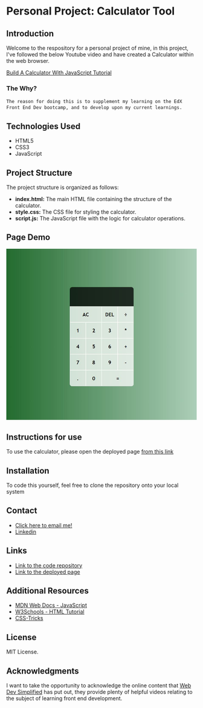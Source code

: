 # Personal Project: Calculator Tool

## Introduction

Welcome to the respository for a personal project of mine, in this project, I've followed the below Youtube video and have created a Calculator within the web browser.

[Build A Calculator With JavaScript Tutorial](https://www.youtube.com/watch?v=j59qQ7YWLxw)

### The Why?

    The reason for doing this is to supplement my learning on the EdX Front End Dev bootcamp, and to develop upon my current learnings.

## Technologies Used

* HTML5
* CSS3
* JavaScript

## Project Structure

The project structure is organized as follows:

* **index.html:** The main HTML file containing the structure of the calculator.
* **style.css:** The CSS file for styling the calculator.
* **script.js:** The JavaScript file with the logic for calculator operations.

## Page Demo

![Project Demo](./assets/images/projectDemo.JPG)

## Instructions for use

To use the calculator, please open the deployed page [from this link](https://aaron1490.github.io/calculator-tool/)

## Installation

To code this yourself, feel free to clone the repository onto your local system

## Contact

* [Click here to email me!](mailto:aaronarmstrong1490@gmail.com)
* [Linkedin](https://www.linkedin.com/in/aaron-armstrong-%E8%89%BE%E4%BF%8A%E6%A8%82-80986ba5/)

## Links

* [Link to the code repository](https://github.com/aaron1490/calculator-tool)
* [Link to the deployed page](https://aaron1490.github.io/calculator-tool/)

## Additional Resources

* [MDN Web Docs - JavaScript](https://developer.mozilla.org/en-US/docs/Web/JavaScript)
* [W3Schools - HTML Tutorial](https://www.w3schools.com/html/)
* [CSS-Tricks](https://css-tricks.com/)

## License

MIT License.

## Acknowledgments

I want to take the opportunity to acknowledge the online content that [Web Dev Simplified](https://www.youtube.com/@WebDevSimplified) has put out, they provide plenty of helpful videos relating to the subject of learning front end development.